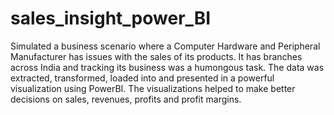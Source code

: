 # sales_insight_power_BI
Simulated a business scenario where a Computer Hardware and Peripheral Manufacturer has issues with the sales of its products. It has branches across India and tracking its business was a humongous task. The data was extracted, transformed, loaded into and presented in a powerful visualization using PowerBI. The visualizations helped to make better decisions on sales, revenues, profits and profit margins.
